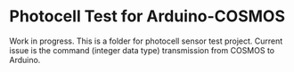 # Photocell Test for Arduino-COSMOS
Work in progress.
This is a folder for photocell sensor test project.
Current issue is the command (integer data type) transmission from COSMOS to Arduino.
